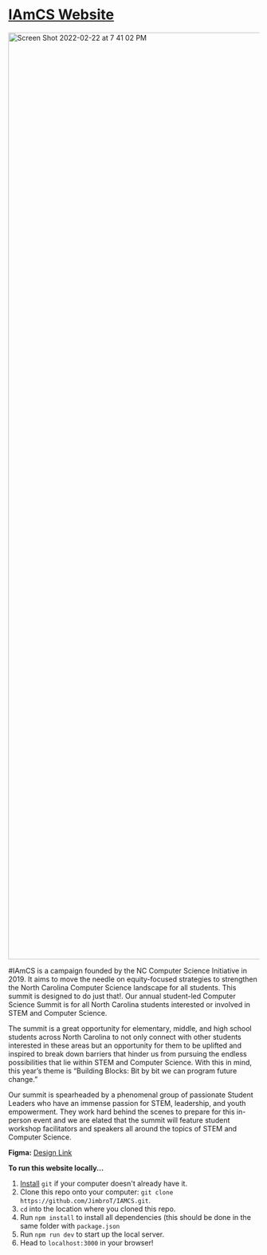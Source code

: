 # [IAmCS Website](https://iamcs-website.vercel.app/)

<img width="1860" alt="Screen Shot 2022-02-22 at 7 41 02 PM" src="https://user-images.githubusercontent.com/62436772/155243942-25c38935-9c70-4b1f-95d3-e57d27f9287a.png">

#IAmCS is a campaign founded by the NC Computer Science Initiative in 2019. It aims to move the needle on equity-focused strategies to strengthen the North Carolina Computer Science landscape for all students. This summit is designed to do just that!. Our annual student-led Computer Science Summit is for all North Carolina students interested or involved in STEM and Computer Science.

The summit is a great opportunity for elementary, middle, and high school students across North Carolina to not only connect with other students interested in these areas but an opportunity for them to be uplifted and inspired to break down barriers that hinder us from pursuing the endless possibilities that lie within STEM and Computer Science. With this in mind, this year’s theme is “Building Blocks: Bit by bit we can program future change.”

Our summit is spearheaded by a phenomenal group of passionate Student Leaders who have an immense passion for STEM, leadership, and youth empowerment. They work hard behind the scenes to prepare for this in-person event and we are elated that the summit will feature student workshop facilitators and speakers all around the topics of STEM and Computer Science.

**Figma:** [Design Link](https://www.figma.com/file/45lxqmcs3FT3Bpw5On3qAL/%23IAMCS-2022?node-id=0%3A1)

**To run this website locally...**
1. [Install](https://git-scm.com/book/en/v2/Getting-Started-Installing-Git) `git` if your computer doesn't already have it. 
2. Clone this repo onto your computer: `git clone https://github.com/JimbroT/IAMCS.git`.
3. `cd` into the location where you cloned this repo.
4. Run `npm install` to install all dependencies (this should be done in the same folder with `package.json`
5. Run `npm run dev` to start up the local server.
6. Head to `localhost:3000` in your browser!
